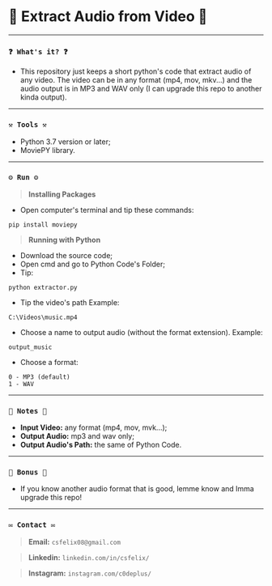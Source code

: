 # 🌟 Extract Audio from Video 🌟

----
### `❓ What's it? ❓`

* This repository just keeps a short python's code that extract audio of any video. The video can be in any format (mp4, mov, mkv...) and the audio output is in MP3 and WAV only (I can upgrade this repo to another kinda output).

----
### `⚒️ Tools ⚒️`

* Python 3.7 version or later;
* MoviePY library.

----
### `⚙️ Run ⚙️`

> **Installing Packages**

* Open computer's terminal and tip these commands:

```
pip install moviepy
```

> **Running with Python**

* Download the source code;
* Open cmd and go to Python Code's Folder;
* Tip:

```
python extractor.py
```

* Tip the video's path Example:

```
C:\Videos\music.mp4
```

* Choose a name to output audio (without the format extension). Example:

```
output_music
```

* Choose a format:

```
0 - MP3 (default)
1 - WAV
```

----
### `📝 Notes 📝`

* **Input Video:** any format (mp4, mov, mvk...);
* **Output Audio:** mp3 and wav only;
* **Output Audio's Path:** the same of Python Code.

----
### `🎁 Bonus 🎁`

* If you know another audio format that is good, lemme know and Imma upgrade this repo!

----
### `✉️ Contact ✉️`

> **Email:** `csfelix08@gmail.com`

> **Linkedin:** `linkedin.com/in/csfelix/`

> **Instagram:** `instagram.com/c0deplus/`
